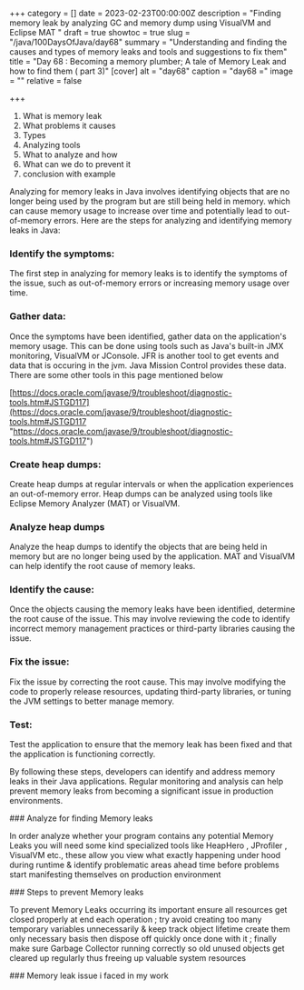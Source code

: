 +++
category = []
date = 2023-02-23T00:00:00Z
description = "Finding memory leak by analyzing GC and memory dump using VisualVM and Eclipse MAT "
draft = true
showtoc = true
slug = "/java/100DaysOfJava/day68"
summary = "Understanding and finding the causes and types of memory leaks and tools and suggestions to fix them"
title = "Day 68 : Becoming a memory plumber; A tale of Memory Leak and how to find them ( part 3)"
[cover]
alt = "day68"
caption = "day68 ="
image = ""
relative = false

+++
1. What is memory leak
2. What problems it causes
3. Types
4. Analyzing tools
5. What to analyze and how
6. What can we do to prevent it
7. conclusion with example

Analyzing for memory leaks in Java involves identifying objects that are no longer being used by the program but are still being held in memory. which can cause memory usage to increase over time and potentially lead to out-of-memory errors. Here are the steps for analyzing and identifying memory leaks in Java:

### Identify the symptoms:

The first step in analyzing for memory leaks is to identify the symptoms of the issue, such as out-of-memory errors or increasing memory usage over time.

### Gather data:

Once the symptoms have been identified, gather data on the application's memory usage. This can be done using tools such as Java's built-in JMX monitoring, VisualVM or JConsole. JFR is another tool to get events and data that is occuring in the jvm. Java Mission Control provides these data. There are some other tools in this page mentioned below

[https://docs.oracle.com/javase/9/troubleshoot/diagnostic-tools.htm#JSTGD117](https://docs.oracle.com/javase/9/troubleshoot/diagnostic-tools.htm#JSTGD117 "https://docs.oracle.com/javase/9/troubleshoot/diagnostic-tools.htm#JSTGD117")

### Create heap dumps:

Create heap dumps at regular intervals or when the application experiences an out-of-memory error. Heap dumps can be analyzed using tools like Eclipse Memory Analyzer (MAT) or VisualVM.

### Analyze heap dumps

Analyze the heap dumps to identify the objects that are being held in memory but are no longer being used by the application. MAT and VisualVM can help identify the root cause of memory leaks.

### Identify the cause:

Once the objects causing the memory leaks have been identified, determine the root cause of the issue. This may involve reviewing the code to identify incorrect memory management practices or third-party libraries causing the issue.

### Fix the issue:

Fix the issue by correcting the root cause. This may involve modifying the code to properly release resources, updating third-party libraries, or tuning the JVM settings to better manage memory.

### Test:

Test the application to ensure that the memory leak has been fixed and that the application is functioning correctly.

By following these steps, developers can identify and address memory leaks in their Java applications. Regular monitoring and analysis can help prevent memory leaks from becoming a significant issue in production environments.

\### Analyze for finding Memory leaks

In order analyze whether your program contains any potential Memory Leaks you will need some kind specialized tools like HeapHero , JProfiler , VisualVM etc., these allow you view what exactly happening under hood during runtime & identify problematic areas ahead time before problems start manifesting themselves on production environment

\### Steps to prevent Memory leaks

To prevent Memory Leaks occurring its important ensure all resources get closed properly at end each operation ; try avoid creating too many temporary variables unnecessarily & keep track object lifetime create them only necessary basis then dispose off quickly once done with it ; finally make sure Garbage Collector running correctly so old unused objects get cleared up regularly thus freeing up valuable system resources

\### Memory leak issue i faced in my work